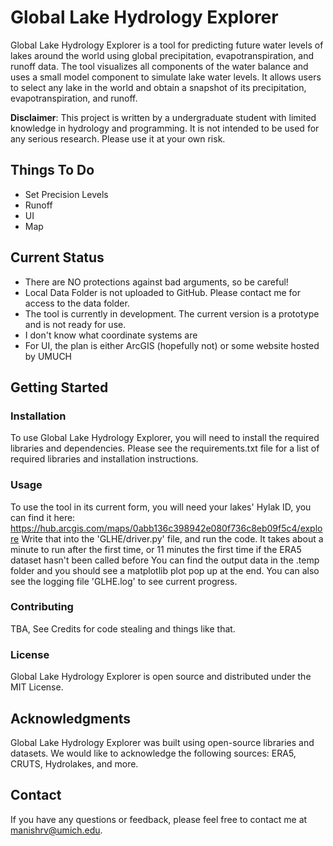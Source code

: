 # Global Lake Hydrology Explorer
Global Lake Hydrology Explorer is a tool for predicting future water levels of lakes around the world using global precipitation, evapotranspiration, and runoff data. The tool visualizes all components of the water balance and uses a small model component to simulate lake water levels. It allows users to select any lake in the world and obtain a snapshot of its precipitation, evapotranspiration, and runoff.

**Disclaimer**: This project is written by a undergraduate student with limited knowledge in hydrology and programming. It is not intended to be used for any serious research. Please use it at your own risk.

## Things To Do 
 - Set Precision Levels
 - Runoff
 - UI
 - Map
## Current Status
 - There are NO protections against bad arguments, so be careful!
 - Local Data Folder is not uploaded to GitHub. Please contact me for access to the data folder.
 - The tool is currently in development. The current version is a prototype and is not ready for use.
 - I don't know what coordinate systems are
 - For UI, the plan is either ArcGIS (hopefully not) or some website hosted by UMUCH
## Getting Started
### Installation
To use Global Lake Hydrology Explorer, you will need to install the required libraries and dependencies. Please see the requirements.txt file for a list of required libraries and installation instructions.

### Usage

To use the tool in its current form, you will need your lakes' Hylak ID, you can find it here: https://hub.arcgis.com/maps/0abb136c398942e080f736c8eb09f5c4/explore
Write that into the 'GLHE/driver.py' file, and run the code. It takes about a minute to run after the first time, or 11 minutes the first time if the ERA5 dataset hasn't been called before
You can find the output data in the .temp folder and you should see a matplotlib plot pop up at the end. You can also see the logging file 'GLHE.log' to see current progress.

### Contributing
TBA, See Credits for code stealing and things like that.

### License
Global Lake Hydrology Explorer is open source and distributed under the MIT License.

## Acknowledgments
Global Lake Hydrology Explorer was built using open-source libraries and datasets. We would like to acknowledge the following sources: ERA5, CRUTS, Hydrolakes, and more.

## Contact
If you have any questions or feedback, please feel free to contact me at manishrv@umich.edu.
